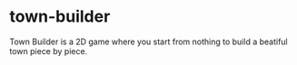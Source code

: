 # town-builder
Town Builder is a 2D game where you start from nothing to build a beatiful town piece by piece.
